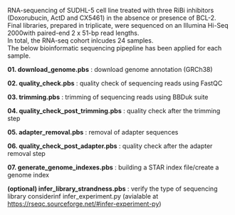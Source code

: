 RNA-sequencing of SUDHL-5 cell line treated with  three RiBi inhibitors (Doxorubucin, ActD and CX5461) in the absence or presence of BCL-2.<br>
Final libraries, prepared in triplicate, were sequenced on an Illumina Hi-Seq 2000with paired-end 2 x 51-bp read lengths.<br>
In total, the RNA-seq cohort inlcudes 24 samples.<br>
The below bioinformatic sequencing pipepline has been applied for each sample.<br>

**01. download_genome.pbs**                    : download genome annotation (GRCh38)

**02. quality_check.pbs**                      : quality check of sequencing reads using FastQC

**03. trimming.pbs**                           : trimming of sequencing reads using BBDuk suite

**04. quality_check_post_trimming.pbs**        : quality check after the trimming step

**05. adapter_removal.pbs**                    : removal of adapter sequences

**06. quality_check_post_adapter.pbs**         : quality check after the adapter removal step 

**07. generate_genome_indexes.pbs**            : building a STAR index file/create a genome index

**(optional) infer_library_strandness.pbs**    : verify the type of sequencing library considerinf infer_experiment.py (avialable at https://rseqc.sourceforge.net/#infer-experiment-py)
